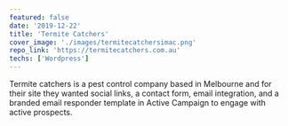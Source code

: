 ```yaml
---
featured: false
date: '2019-12-22'
title: 'Termite Catchers'
cover_image: './images/termitecatchersimac.png'
repo_link: 'https://termitecatchers.com.au'
techs: ['Wordpress']
---
```


Termite catchers is a pest control company based in Melbourne and for their site they wanted social links, a contact form, email integration, and a branded email responder template in Active Campaign to engage with active prospects.